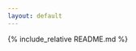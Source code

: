 ```yaml
---
layout: default
---
```


<link rel="stylesheet" href="/Websites/assets/css/custom.css">

{% include_relative README.md %}
